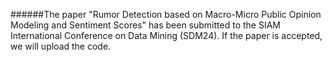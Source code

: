 ######The paper "Rumor Detection based on Macro-Micro Public Opinion Modeling and Sentiment Scores" has been submitted to the SIAM International Conference on Data Mining (SDM24). If the paper is accepted, we will upload the code.

